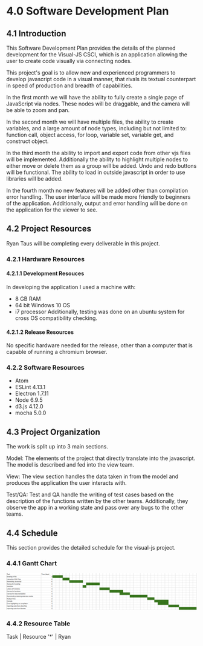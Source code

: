 # 4.0 Software Development Plan

## 4.1 Introduction

This Software Development Plan provides the details of the planned development for the Visual-JS CSCI, which is an application allowing the user to create code visually via connecting nodes.

This project's goal is to allow new and experienced programmers to develop javascript code in a visual manner, that rivals its textual counterpart in speed of production and breadth of capabilities.

In the first month we will have the ability to fully create a single page of JavaScript via nodes. These nodes will be draggable, and the camera will be able to zoom and pan.

In the second month we will have multiple files, the ability to create variables, and a large amount of node types, including but not limited to: function call, object access, for loop, variable set, variable get, and construct object.

In the third month the ability to import and export code from other vjs files will be implemented. Additionally the ability to highlight multiple nodes to either move or delete them as a group will be added. Undo and redo buttons will be functional. The ability to load in outside javascript in order to use libraries will be added.

In the fourth month no new features will be added other than compilation error handling. The user interface will be made more friendly to beginners of the application. Additionally, output and error handling will be done on the application for the viewer to see.

## 4.2 Project Resources

Ryan Taus will be completing every deliverable in this project.

### 4.2.1 Hardware Resources

#### 4.2.1.1 Development Resouces

In developing the application I used a machine with:
  * 8 GB RAM
  * 64 bit Windows 10 OS
  * i7 processor
Additionally, testing was done on an ubuntu system for cross OS compatibility checking.

#### 4.2.1.2 Release Resources

No specific hardware needed for the release, other than a computer that is capable of running a chromium browser.

### 4.2.2 Software Resources

* Atom
* ESLint 4.13.1
* Electron 1.7.11
* Node 6.9.5
* d3.js 4.12.0
* mocha 5.0.0

## 4.3 Project Organization

The work is split up into 3 main sections.

Model: The elements of the project that directly translate into the javascript. The model is described and fed into the view team.

View: The view section handles the data taken in from the model and produces the application the user interacts with.

Test/QA: Test and QA handle the writing of test cases based on the description of the functions written by the other teams. Additionally, they observe the app in a working state and pass over any bugs to the other teams.

## 4.4 Schedule

This section provides the detailed schedule for the visual-js project.

### 4.4.1 Gantt Chart

![gantt](gantt.png)

### 4.4.2 Resource Table

Task | Resource
 '*'   |   Ryan
